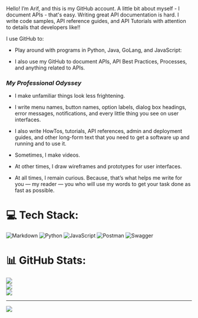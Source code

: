 Hello! I’m Arif, and this is my GitHub account. A little bit about myself - I document APIs - that's easy. Writing great API documentation is hard. I write code samples, API reference guides, and API Tutorials with attention to details that developers like!! 

I use GitHub to:

* Play around with programs in Python, Java, GoLang, and JavaScript:

* I also use my GitHub to document APIs, API Best Practices, Processes, and anything related to APIs.

### *My Professional Odyssey*

* I make unfamiliar things look less frightening.

* I write menu names, button names, option labels, dialog box headings, error messages, notifications, and every little thing you see on user interfaces.

* I also write HowTos, tutorials, API references, admin and deployment guides, and other long-form text that you need to get a software up and running and to use it.

* Sometimes, I make videos.

* At other times, I draw wireframes and prototypes for user interfaces.

* At all times, I remain curious. Because, that’s what helps me write for you — my reader — you who will use my words to get your task done as fast as possible.


# 💻 Tech Stack:
![Markdown](https://img.shields.io/badge/markdown-%23000000.svg?style=for-the-badge&logo=markdown&logoColor=white) ![Python](https://img.shields.io/badge/python-3670A0?style=for-the-badge&logo=python&logoColor=ffdd54) ![JavaScript](https://img.shields.io/badge/javascript-%23323330.svg?style=for-the-badge&logo=javascript&logoColor=%23F7DF1E) ![Postman](https://img.shields.io/badge/Postman-FF6C37?style=for-the-badge&logo=postman&logoColor=white) ![Swagger](https://img.shields.io/badge/-Swagger-%23Clojure?style=for-the-badge&logo=swagger&logoColor=white)
# 📊 GitHub Stats:
![](https://github-readme-stats.vercel.app/api?username=ariffmd-git&theme=dark&hide_border=false&include_all_commits=false&count_private=false)<br/>
![](https://github-readme-streak-stats.herokuapp.com/?user=ariffmd-git&theme=dark&hide_border=false)<br/>
![](https://github-readme-stats.vercel.app/api/top-langs/?username=ariffmd-git&theme=dark&hide_border=false&include_all_commits=false&count_private=false&layout=compact)

---
[![](https://visitcount.itsvg.in/api?id=ariffmd-git&icon=0&color=0)](https://visitcount.itsvg.in)

<!-- Proudly created with GPRM ( https://gprm.itsvg.in ) -->
